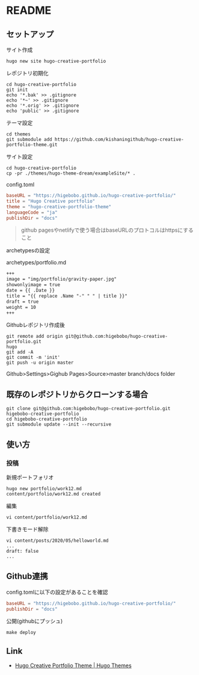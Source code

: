 # README

## セットアップ

サイト作成

```shell
hugo new site hugo-creative-portfolio
```

レポジトリ初期化

```shell
cd hugo-creative-portfolio
git init
echo '*.bak' >> .gitignore
echo '*~' >> .gitignore
echo '*.orig' >> .gitignore
echo 'public' >> .gitignore
```

テーマ設定

```shell
cd themes 
git submodule add https://github.com/kishaningithub/hugo-creative-portfolio-theme.git
```

サイト設定

```shell
cd hugo-creative-portfolio
cp -pr ./themes/hugo-theme-dream/exampleSite/* .
```

config.toml

```toml
baseURL = "https://higebobo.github.io/hugo-creative-portfolio/"
title = "Hugo Creative portfolio"
theme = "hugo-creative-portfolio-theme"
languageCode = "ja"
publishDir = "docs"
```

> github pagesやnetlifyで使う場合はbaseURLのプロトコルはhttpsにすること

archetypesの設定

archetypes/portfolio.md

```markdown
+++
image = "img/portfolio/gravity-paper.jpg"
showonlyimage = true
date = {{ .Date }}
title = "{{ replace .Name "-" " " | title }}"
draft = true
weight = 10
+++
```

Githubレポジトリ作成後

```shell
git remote add origin git@github.com:higebobo/hugo-creative-portfolio.git
hugo
git add -A
git commit -m 'init'
git push -u origin master
```

Github>Settings>Gighub Pages>Source>master branch/docs folder

## 既存のレポジトリからクローンする場合

```shell
git clone git@github.com:higebobo/hugo-creative-portfolio.git higebobo-creative-portfolio
cd higebobo-creative-portfolio
git submodule update --init --recursive
```

## 使い方

### 投稿

新規ポートフォリオ

```shell
hugo new portfolio/work12.md
content/portfolio/work12.md created
```

編集

```shell
vi content/portfolio/work12.md
```

下書きモード解除

```shell
vi content/posts/2020/05/helloworld.md
...
draft: false
...
```

## Github連携

config.tomlに以下の設定があることを確認

```toml
baseURL = "https://higebobo.github.io/hugo-creative-portfolio/"
publishDir = "docs"
```

公開(githubにプッシュ)

```shell
make deploy
```

## Link

* [Hugo Creative Portfolio Theme \| Hugo Themes](https://themes.gohugo.io/hugo-creative-portfolio-theme/)

